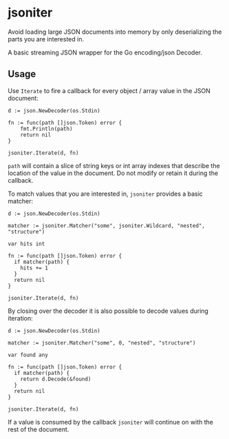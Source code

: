 # jsoniter

Avoid loading large JSON documents into memory by only deserializing the parts you are interested in.

A basic streaming JSON wrapper for the Go encoding/json Decoder.

## Usage

Use `Iterate` to fire a callback for every object / array value in the JSON document:

```golang
d := json.NewDecoder(os.Stdin)

fn := func(path []json.Token) error {
    fmt.Println(path)
    return nil
}

jsoniter.Iterate(d, fn)
```

`path` will contain a slice of string keys or int array indexes that describe the location of the value in the document. Do not modify or retain it during the callback.

To match values that you are interested in, `jsoniter` provides a basic matcher:

```golang
d := json.NewDecoder(os.Stdin)

matcher := jsoniter.Matcher("some", jsoniter.Wildcard, "nested", "structure")

var hits int

fn := func(path []json.Token) error {
  if matcher(path) {
    hits += 1
  }
  return nil
}

jsoniter.Iterate(d, fn)
```

By closing over the decoder it is also possible to decode values during iteration:

```golang
d := json.NewDecoder(os.Stdin)

matcher := jsoniter.Matcher("some", 0, "nested", "structure")

var found any

fn := func(path []json.Token) error {
  if matcher(path) {
    return d.Decode(&found)
  }
  return nil
}

jsoniter.Iterate(d, fn)
```

If a value is consumed by the callback `jsoniter` will continue on with the rest of the document.
